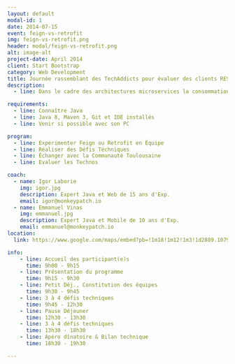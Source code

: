 ```yaml
---
layout: default
modal-id: 1
date: 2014-07-15
event: feign-vs-retrofit
img: feign-vs-retrofit.png
header: modal/feign-vs-retrofit.png
alt: image-alt
project-date: April 2014
client: Start Bootstrap
category: Web Development
title: Journée rassemblant des TechAddicts pour évaluer des clients REST Java modernes
description:
  - line: Dans le cadre des architectures microservices la consommation de services REST devient primordial, Feign de Netflix et Retrofit de Square sont deux solutions intéressantes. Coachés par 2 Experts, ce TechDay est destiné à la découverte et l\'approfondissement de ces Bibliothèques.

requirements:
  - line: Connaître Java
  - line: Java 8, Maven 3, Git et IDE installés
  - line: Venir si possible avec son PC

program:
  - line: Experimenter Feign ou Retrofit en Équipe
  - line: Réaliser des Défis Téchniques
  - line: Échanger avec la Communauté Toulousaine
  - line: Evaluer les Technos

coach:
  - name: Igor Laborie
    img: igor.jpg
    description: Expert Java et Web de 15 ans d'Exp.
    email: igor@monkeypatch.io
  - name: Emmanuel Vinas
    img: emmanuel.jpg
    description: Expert Java et Mobile de 10 ans d'Exp.
    email: emmanuel@monkeypatch.io
location:
  link: https://www.google.com/maps/embed?pb=!1m18!1m12!1m3!1d2889.1079799713966!2d1.4521176154961721!3d43.60429327912296!2m3!1f0!2f0!3f0!3m2!1i1024!2i768!4f13.1!3m3!1m2!1s0x12aebc90b551fd59%3A0x314ab3097ca9960d!2s32+Rue+Riquet%2C+31000+Toulouse!5e0!3m2!1sfr!2sfr!4v1465827832373

info:
    - line: Accueil des participant(e)s
      time: 9h00 - 9h15
    - line: Présentation du programme
      time: 9h15 - 9h30
    - line: Petit Déj., Constitution des équipes
      time: 9h30 - 9h45
    - line: 3 à 4 défis techniques
      time: 9h45 - 12h30
    - line: Pause Déjeuner
      time: 12h30 - 13h30
    - line: 3 à 4 défis techniques
      time: 13h30 - 18h30
    - line: Apéro dînatoire & Bilan technique
      time: 18h30 - 19h30

---
```

